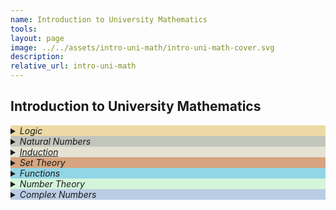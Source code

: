 ```yaml
---
name: Introduction to University Mathematics 
tools:
layout: page
image: ../../assets/intro-uni-math/intro-uni-math-cover.svg
description:
relative_url: intro-uni-math
---
```


<h2 style="text-align:left;">Introduction to University Mathematics</h2>
<details closed style='background-color:#edd9a3'><summary markdown="span" class="notriangle"><em>Logic</em></summary></details>
<details closed ><summary markdown="span" style='background-color:#c2c5bb' class="notriangle"><em>Natural Numbers</em></summary></details>
<details closed><summary markdown="span" style='background-color:#e4e3d3' class="notriangle"><a href="{{ site.baseurl }}{% link _math/induction.md %}"><em>Induction</em></a></summary></details>
<details closed style='background-color:#D8A47F'><summary markdown="span" class="notriangle"><em>Set Theory</em></summary></details>
<details closed style='background-color:#92D5E6'><summary markdown="span" class="notriangle"><em>Functions</em></summary></details>
<details closed style='background-color:#D3F6DB'><summary markdown="span" class="notriangle"><em>Number Theory</em></summary></details>
<details closed style='background-color:#BBCDE5'><summary markdown="span" class="notriangle"><em>Complex Numbers</em></summary></details>
<br>

